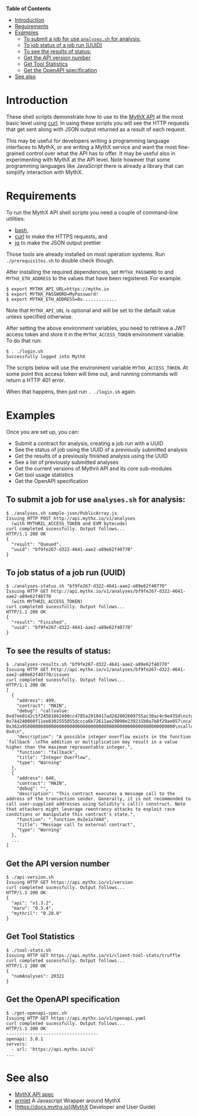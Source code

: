 <!-- markdown-toc start - Don't edit this section. Run M-x markdown-toc-refresh-toc -->
**Table of Contents**

- [Introduction](#introduction)
- [Requirements](#requirements)
- [Examples](#examples)
    - [To submit a job for use `analyses.sh` for analysis:](#to-submit-a-job-for-use-analysessh-for-analysis)
    - [To job status of a job run (UUID)](#to-job-status-of-a-job-run-uuid)
    - [To see the results of status:](#to-see-the-results-of-status)
    - [Get the API version number](#get-the-api-version-number)
    - [Get Tool Statistics](#get-tool-statistics)
    - [Get the OpenAPI specification](#get-the-openapi-specification)
- [See also](#see-also)

<!-- markdown-toc end -->

# Introduction

These shell scripts demonstrate how to use to the [MythX
API](https://staging.api.mythx.io/v1/openapi/) at the most basic level using
[curl](https://curl.haxx.se/download.html).  In using these scripts
you will see the HTTP requests that get sent along with JSON output
returned as a result of each request.

This may be useful for developers writing a programming language
interfaces to MythX, or are writing a MythX service and want the most
fine-grained control over what the API has to offer. It may be useful
also in experimenting with MythX at the API level. Note however that
some programming languages like JavaScript there is already a library
that can simplify interaction with MythX.

# Requirements

To run the MythX API shell scripts you need a couple of command-line utilities:

* [bash](https://www.gnu.org/software/bash/),
* [curl](https://curl.haxx.se/download.html) to make the HTTPS requests, and
* [jq](https://stedolan.github.io/jq/download/) to make the JSON output prettier

Those tools are already installed on most operation systems. Run `./prerequisites.sh` to double check though.

After installing the required dependencies, set
`MYTHX_PASSWORD` to and `MYTHX_ETH_ADDRESS` to the
values that have been registered. For example:

```console
$ export MYTHX_API_URL=https://mythx.io
$ export MYTHX_PASSWORD=MyPassword!
$ export MYTHX_ETH_ADDRESS=0x.............
```

Note that `MYTHX_API_URL` is optional and will be set to the default
value unless specified otherwise.

After  setting the above environment variables, you need to retrieve
a JWT access token and store it in the `MYTHX_ACCESS_TOKEN` environment variable.
To do that run:

```
$ . ./login.sh
Successfully logged into MythX
```

The scripts below will use the environment variable `MYTHX_ACCESS_TOKEN`. At some point this
access token will time out, and running commands will return a HTTP 401 error.

When that happens, then just run `. ./login.sh` again.

# Examples

Once you are set up, you can:

* Submit a contract for analysis, creating a job run with a UUID
* See the status of job using the UUID of a previously submitted analysis
* Get the results of a previously finished analysis using the UUID
* See a list of previously submitted analyses
* Get the current versions of Mythril API and its core sub-modules
* Get tool usage statistics
* Get the OpenAPI specification

## To submit a job for use `analyses.sh` for analysis:

```console
$ ./analyses.sh sample-json/PublicArray.js
Issuing HTTP POST http://api.mythx.io/v1/analyses
  (with MYTHRIL_ACCESS_TOKEN and EVM bytecode)
curl completed sucessfully. Output follows...
HTTP/1.1 200 OK
{
  "result": "Queued",
  "uuid": "bf9fe267-d322-4641-aae2-a89e62f40770"
}
```

## To job status of a job run (UUID)


```console
$ ./analyses-status.sh "bf9fe267-d322-4641-aae2-a89e62f40770"
Issuing HTTP GET http://api.mythx.io/v1/analyses/bf9fe267-d322-4641-aae2-a89e62f40770
  (with MYTHRIL_ACCESS_TOKEN)
curl completed sucessfully. Output follows...
HTTP/1.1 200 OK
{
  "result": "Finished",
  "uuid": "bf9fe267-d322-4641-aae2-a89e62f40770"
}
```

## To see the results of status:

```console
$ ./analyses-results.sh "bf9fe267-d322-4641-aae2-a89e62f40770"
Issuing HTTP GET http://api.mythx.io/v1/analyses/bf9fe267-d322-4641-aae2-a89e62f40770/issues
curl completed sucessfully. Output follows...
HTTP/1.1 200 OK
[
  {
    "address": 499,
    "contract": "MAIN",
    "debug": "callvalue: 0xd7ee0142c5f24581862400cc4785a2910417ad282802609755ac30ac4c9e435d\nstorage_keccac_1461501637330902918203684832716283019655932542975_&\n1461501637330902918203684832716283019655932542975_&\n1461501637330902918203684832716283019655932542975_&\ncalldata_MAIN[4]: 0x744240060f11ee8302555055dccca6b72611ae29090e239231b0a7b8f29ae057\ncalldata_MAIN[0]: 0x362a9500000000000000000000000000000000000000000000000000000000\ncalldatasize_MAIN: 0x4\n",
    "description": "A possible integer overflow exists in the function `fallback`.\nThe addition or multiplication may result in a value higher than the maximum representable integer.",
    "function": "fallback",
    "title": "Integer Overflow",
    "type": "Warning"
  },
  {
    "address": 648,
    "contract": "MAIN",
    "debug": "",
    "description": "This contract executes a message call to the address of the transaction sender. Generally, it is not recommended to call user-supplied addresses using Solidity's call() construct. Note that attackers might leverage reentrancy attacks to exploit race conditions or manipulate this contract's state.",
    "function": "_function_0x2e1a7d4d",
    "title": "Message call to external contract",
    "type": "Warning"
  },
  ...
]
```

## Get the API version number

```console
$ ./api-version.sh
Issuing HTTP GET https://api.mythx.io/v1/version
curl completed sucessfully. Output follows...
HTTP/1.1 200 OK
{
  "api": "v1.3.2",
  "maru": "0.3.4",
  "mythril": "0.20.0"
}
```

## Get Tool Statistics

```console
$ ./tool-stats.sh
Issuing HTTP GET https://api.mythx.io/v1/client-tool-stats/truffle
curl completed sucessfully. Output follows...
HTTP/1.1 200 OK
{
  "numAnalyses": 20321
}
```


## Get the OpenAPI specification

```console
$ ./get-openapi-spec.sh
Issuing HTTP GET https://api.mythx.io/v1/openapi.yaml
curl completed sucessfully. Output follows...
HTTP/1.1 200 OK
-----------------------------------
openapi: 3.0.1
servers:
  - url: 'https://api.mythx.io/v1'
...
```

# See also

* [MythX API spec](https://staging.api.mythx.io/v1/openapi/)
* [armlet](https://npmjs.org/armlet) A Javascript Wrapper around MythX
* [https://docs.mythx.io](MythX Developer and User Guide)
